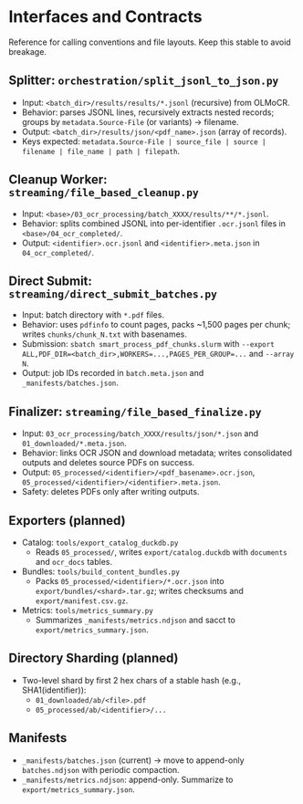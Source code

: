 # Interfaces and Contracts

Reference for calling conventions and file layouts. Keep this stable to avoid breakage.

## Splitter: `orchestration/split_jsonl_to_json.py`
- Input: `<batch_dir>/results/results/*.jsonl` (recursive) from OLMoCR.
- Behavior: parses JSONL lines, recursively extracts nested records; groups by `metadata.Source-File` (or variants) → filename.
- Output: `<batch_dir>/results/json/<pdf_name>.json` (array of records).
- Keys expected: `metadata.Source-File | source_file | source | filename | file_name | path | filepath`.

## Cleanup Worker: `streaming/file_based_cleanup.py`
- Input: `<base>/03_ocr_processing/batch_XXXX/results/**/*.jsonl`.
- Behavior: splits combined JSONL into per-identifier `.ocr.jsonl` files in `<base>/04_ocr_completed/`.
- Output: `<identifier>.ocr.jsonl` and `<identifier>.meta.json` in `04_ocr_completed/`.

## Direct Submit: `streaming/direct_submit_batches.py`
- Input: batch directory with `*.pdf` files.
- Behavior: uses `pdfinfo` to count pages, packs ~1,500 pages per chunk; writes `chunks/chunk_N.txt` with basenames.
- Submission: `sbatch smart_process_pdf_chunks.slurm` with `--export ALL,PDF_DIR=<batch_dir>,WORKERS=...,PAGES_PER_GROUP=...` and `--array N`.
- Output: job IDs recorded in `batch.meta.json` and `_manifests/batches.json`.

## Finalizer: `streaming/file_based_finalize.py`
- Input: `03_ocr_processing/batch_XXXX/results/json/*.json` and `01_downloaded/*.meta.json`.
- Behavior: links OCR JSON and download metadata; writes consolidated outputs and deletes source PDFs on success.
- Output: `05_processed/<identifier>/<pdf_basename>.ocr.json`, `05_processed/<identifier>/<identifier>.meta.json`.
- Safety: deletes PDFs only after writing outputs.

## Exporters (planned)
- Catalog: `tools/export_catalog_duckdb.py`
  - Reads `05_processed/`, writes `export/catalog.duckdb` with `documents` and `ocr_docs` tables.
- Bundles: `tools/build_content_bundles.py`
  - Packs `05_processed/<identifier>/*.ocr.json` into `export/bundles/<shard>.tar.gz`; writes checksums and `export/manifest.csv.gz`.
- Metrics: `tools/metrics_summary.py`
  - Summarizes `_manifests/metrics.ndjson` and sacct to `export/metrics_summary.json`.

## Directory Sharding (planned)
- Two-level shard by first 2 hex chars of a stable hash (e.g., SHA1(identifier)):
  - `01_downloaded/ab/<file>.pdf`
  - `05_processed/ab/<identifier>/...`

## Manifests
- `_manifests/batches.json` (current) → move to append-only `batches.ndjson` with periodic compaction.
- `_manifests/metrics.ndjson`: append-only. Summarize to `export/metrics_summary.json`.
